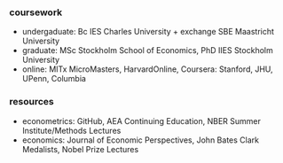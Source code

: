  ### coursework
 - undergaduate: Bc IES Charles University + exchange SBE Maastricht University
 - graduate: MSc Stockholm School of Economics, PhD IIES Stockholm University
 - online: MITx MicroMasters, HarvardOnline, Coursera: Stanford, JHU, UPenn, Columbia

 ### resources
 - econometrics: GitHub, AEA Continuing Education, NBER Summer Institute/Methods Lectures
 - economics: Journal of Economic Perspectives, John Bates Clark Medalists, Nobel Prize Lectures

